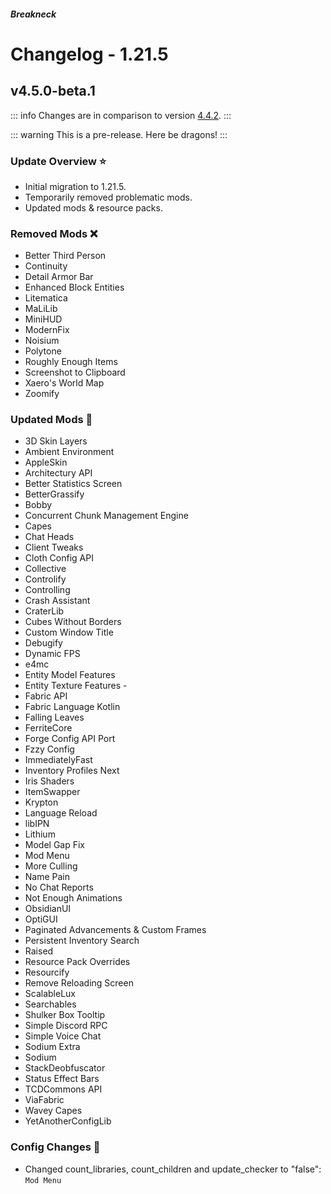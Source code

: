 




##### Breakneck

# Changelog - 1.21.5

## v4.5.0-beta.1 <Badge type='warning' text='Work in progress'/> <a href='#v4.5.0-beta.1' id='v4.5.0-beta.1'></a>

<a href='https://github.com/CrismPack/Breakneck/blob/1.21.5/Changelogs/changelog_mods_4.5.0-beta.1.md'><Badge type='tip' text='Mod Updates'/></a><Badge type='info' text='Fabric Loader 0.16.13'/>

::: info
Changes are in comparison to version [4.4.2](1.21.4.md#v4.4.2).
:::

::: warning
This is a pre-release. Here be dragons!
:::

### Update Overview ⭐

- Initial migration to 1.21.5.
- Temporarily removed problematic mods.
- Updated mods & resource packs.

### Removed Mods ❌

- Better Third Person
- Continuity
- Detail Armor Bar
- Enhanced Block Entities
- Litematica
- MaLiLib
- MiniHUD
- ModernFix
- Noisium
- Polytone
- Roughly Enough Items
- Screenshot to Clipboard
- Xaero's World Map
- Zoomify

### Updated Mods 🔄

- 3D Skin Layers
- Ambient Environment
- AppleSkin
- Architectury API
- Better Statistics Screen
- BetterGrassify
- Bobby
- Concurrent Chunk Management Engine
- Capes
- Chat Heads
- Client Tweaks
- Cloth Config API
- Collective
- Controlify
- Controlling
- Crash Assistant
- CraterLib
- Cubes Without Borders
- Custom Window Title
- Debugify
- Dynamic FPS
- e4mc
- Entity Model Features
- Entity Texture Features -
- Fabric API
- Fabric Language Kotlin
- Falling Leaves
- FerriteCore
- Forge Config API Port
- Fzzy Config
- ImmediatelyFast
- Inventory Profiles Next
- Iris Shaders
- ItemSwapper
- Krypton
- Language Reload
- libIPN
- Lithium
- Model Gap Fix
- Mod Menu
- More Culling
- Name Pain
- No Chat Reports
- Not Enough Animations
- ObsidianUI
- OptiGUI
- Paginated Advancements & Custom Frames
- Persistent Inventory Search
- Raised
- Resource Pack Overrides
- Resourcify
- Remove Reloading Screen
- ScalableLux
- Searchables
- Shulker Box Tooltip
- Simple Discord RPC
- Simple Voice Chat
- Sodium Extra
- Sodium
- StackDeobfuscator
- Status Effect Bars
- TCDCommons API
- ViaFabric
- Wavey Capes
- YetAnotherConfigLib

### Config Changes 📝

- Changed count_libraries, count_children and update_checker to "false": `Mod Menu`